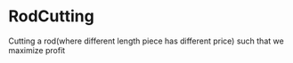 # RodCutting
Cutting a rod(where different length piece has different price) such that we maximize profit
